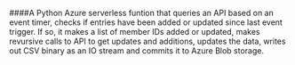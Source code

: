 ####A Python Azure serverless funtion that queries an API based on an event timer, checks if entries have been added or updated since last event trigger. If so, it makes a list of member IDs added or updated, makes revursive calls to API to get updates and additions, updates the data, writes out CSV binary as an IO stream and commits it to Azure Blob storage. 